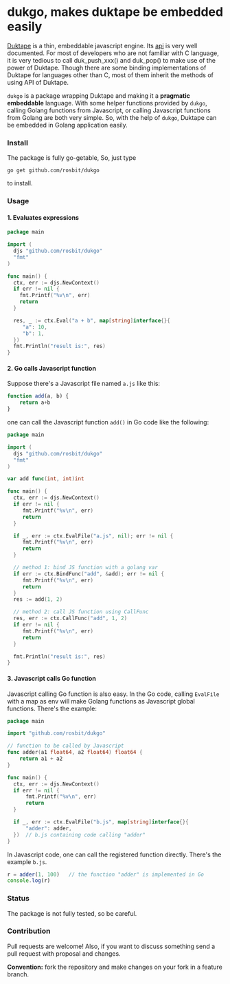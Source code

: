 # dukgo, makes duktape be embedded easily

[Duktape](http://duktape.org/index.html) is a thin, embeddable javascript engine.
Its [api](http://duktape.org/api.html) is very well documented. For most of developers
who are not familiar with C language, it is very tedious to call duk\_push\_xxx() and
duk\_pop() to make use of the power of Duktape. Though there are some binding
implementations of Duktape for languages other than C, most of them inherit the
methods of using API of Duktape.

`dukgo` is a package wrapping Duktape and making it a **pragmatic embeddable** language.
With some helper functions provided by `dukgo`, calling Golang functions from Javascript, 
or calling Javascript functions from Golang are both very simple. So, with the help of `dukgo`, Duktape
can be embedded in Golang application easily.

### Install

The package is fully go-getable, So, just type

  `go get github.com/rosbit/dukgo`

to install.

### Usage

#### 1. Evaluates expressions

```go
package main

import (
  djs "github.com/rosbit/dukgo"
  "fmt"
)

func main() {
  ctx, err := djs.NewContext()
  if err != nil {
    fmt.Printf("%v\n", err)
    return
  }

  res, _ := ctx.Eval("a + b", map[string]interface{}{
     "a": 10,
     "b": 1,
  })
  fmt.Println("result is:", res)
}
```

#### 2. Go calls Javascript function

Suppose there's a Javascript file named `a.js` like this:

```javascript
function add(a, b) {
    return a+b
}
```

one can call the Javascript function `add()` in Go code like the following:

```go
package main

import (
  djs "github.com/rosbit/dukgo"
  "fmt"
)

var add func(int, int)int

func main() {
  ctx, err := djs.NewContext()
  if err != nil {
     fmt.Printf("%v\n", err)
     return
  }

  if _, err := ctx.EvalFile("a.js", nil); err != nil {
     fmt.Printf("%v\n", err)
     return
  }

  // method 1: bind JS function with a golang var
  if err := ctx.BindFunc("add", &add); err != nil {
     fmt.Printf("%v\n", err)
     return
  }
  res := add(1, 2)

  // method 2: call JS function using CallFunc
  res, err := ctx.CallFunc("add", 1, 2)
  if err != nil {
     fmt.Printf("%v\n", err)
     return
  }

  fmt.Println("result is:", res)
}
```

#### 3. Javascript calls Go function

Javascript calling Go function is also easy. In the Go code, calling `EvalFile` with a map as env will
make Golang functions as Javascript global functions. There's the example:

```go
package main

import "github.com/rosbit/dukgo"

// function to be called by Javascript
func adder(a1 float64, a2 float64) float64 {
    return a1 + a2
}

func main() {
  ctx, err := djs.NewContext()
  if err != nil {
      fmt.Printf("%v\n", err)
      return
  }

  if _, err := ctx.EvalFile("b.js", map[string]interface{}{
      "adder": adder,
  })  // b.js containing code calling "adder"
}
```

In Javascript code, one can call the registered function directly. There's the example `b.js`.

```javascript
r = adder(1, 100)   // the function "adder" is implemented in Go
console.log(r)
```

### Status

The package is not fully tested, so be careful.

### Contribution

Pull requests are welcome! Also, if you want to discuss something send a pull request with proposal and changes.

__Convention:__ fork the repository and make changes on your fork in a feature branch.
